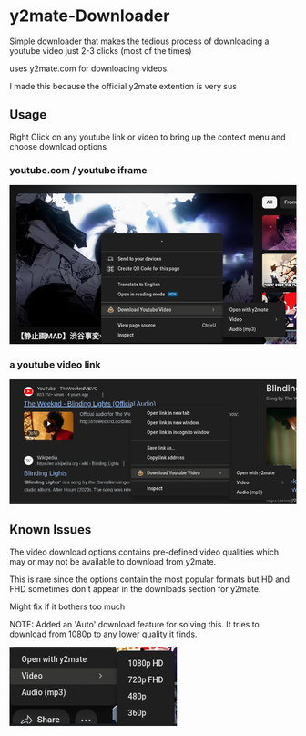 # y2mate-Downloader

Simple downloader that makes the tedious process of downloading a youtube video just 
2-3 clicks (most of the times)

uses y2mate.com for downloading videos.

I made this because the official y2mate extention is very sus

## Usage

Right Click on any youtube link or video to bring up the context menu and choose download options


### youtube.com / youtube iframe
![on a running youtube video](/resources/screenshots/on%20a%20running%20youtube%20video.png)


### a youtube video link
![link](/resources/screenshots/links%20as%20well.png)


## Known Issues

The video download options contains pre-defined video qualities which may or may not be available to download from y2mate.

This is rare since the options contain the most popular formats but HD and FHD sometimes don't appear in the downloads section for y2mate.

Might fix if it bothers too much

NOTE: Added an 'Auto' download feature for solving this. It tries to download from 1080p to any lower quality it finds.

![options](/resources/screenshots/options.png)
